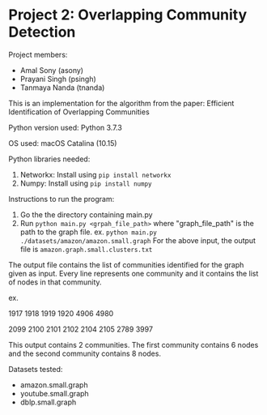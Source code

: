 # Project 2: Overlapping Community Detection
Project members:
- Amal Sony (asony)
- Prayani Singh (psingh)
- Tanmaya Nanda (tnanda)

This is an implementation for the algorithm from the paper: Efficient Identification of Overlapping
Communities

Python version used: Python 3.7.3

OS used: macOS Catalina (10.15)

Python libraries needed:

1. Networkx: Install using ```pip install networkx```
2. Numpy: Install using ```pip install numpy```

Instructions to run the program:
1. Go the the directory containing main.py
2. Run ```python main.py <grpah_file_path>``` where "graph_file_path" is the path to the graph file.
ex. ```python main.py ./datasets/amazon/amazon.small.graph```
For the above input, the output file is ```amazon.graph.small.clusters.txt```

The output file contains the list of communities identified for the graph given as input.
Every line represents one community and it contains the list of nodes in that community.

ex.

1917 1918 1919 1920 4906 4980 

2099 2100 2101 2102 2104 2105 2789 3997 

This output contains 2 communities. The first community contains 6 nodes and the second community contains 8 nodes.

Datasets tested:
- amazon.small.graph
- youtube.small.graph
- dblp.small.graph
